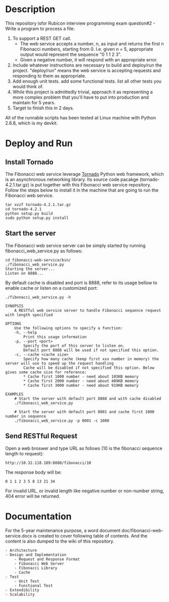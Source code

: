 # Description
This repository isfor Rubicon interview programming exam question#2 - Write a program to process a file:

1. To support a REST GET call.
   - The web service accepts a number, n, as input and returns the first n Fibonacci numbers, starting from 0. I.e. given n = 5, appropriate output would represent the sequence "0 1 1 2 3".
   - Given a negative number, it will respond with an appropriate error.
2. Include whatever instructions are necessary to build and deploy/run the project. "deploy/run" means the web service is accepting requests and responding to them as appropriate.
3. Add enough unit tests. add some functional tests. list all other tests you would think of.
4. While this project is admittedly trivial, approach it as representing a more complex problem that you'll have to put into production and maintain for 5 years.
5. Target to finish this in 2 days.

All of the runnable scripts has been tested at Linux machine with Python 2.6.8, which is my devkit.

# Deploy and Run
## Install Tornado
The Fibonacci web service leverage [Tornado](http://www.tornadoweb.org/en/stable/index.html) Python web framework, which is an asynchronous networking library. Its source code pacakge (tornado-4.2.1.tar.gz) is put together with this Fibonacci web service repository. Follow the steps below to install it in the machine that are going to run the Fibonacci web service.
```
tar xvzf tornado-4.2.1.tar.gz
cd tornado-4.2.1
python setup.py build
sudo python setup.py install
```

## Start the server
The Fibonacci web service server can be simply started by running fibonacci_web_service.py as follows:
```
cd fibonacci-web-service/bin/
./fibonacci_web_service.py
Starting the server...
Listen on 8888...
```

By default cache is disabled and port is 8888, refer to its usage bellow to enable cache or listen on a customized port:
```
./fibonacci_web_service.py -h

SYNOPSIS
    A RESTful web service server to handle Fibonacci sequence request with length specified

OPTIONS
    Use the following options to specify a function:
    -h, --help
        Print this usage information
    -p, --port <port>
        Specify the port of this server to listen on.
        Default port 8888 will be used if not specified this option.
    -c, --cache <cache size>
        Specify how many cache (keep first xxx number in memory) the server will use to speed up the request handling
        Cache will be disabled if not specified this option. Below gives some cache size for reference:
        * Cache first 1000 number - need about 103KB memory
        * Cache first 2000 number - need about 409KB memory
        * Cache first 3000 number - need about 919KB memory

EXAMPLES
    # Start the server with default port 8888 and with cache disabled
    ./fibonacci_web_service.py

    # Start the server with default port 8001 and cache first 1000 number in sequence
    ./fibonacci_web_service.py -p 8001 -c 1000

```

## Send RESTful Request
Open a web broswer and type URL as follows (10 is the fibonacci sequence length to request):
```
http://10.32.118.189:8888/fibonacci/10
```

The response body will be:
```
0 1 1 2 3 5 8 13 21 34
```

For invalid URL, or invalid length like negative number or non-number string, 404 error will be returned.

# Documentation 
For the 5-year maintenance purpose, a word document doc/fibonacci-web-service.docx is created to cover following table of contents. And the content is also dumped to the wiki of this repository.
```
- Architecture
- Design and Implementation
    - Request and Response Format
    - Fibonacci Web Server
    - Fibonacci Library
    - Cache
- Test
    - Unit Test
    - Functional Test
- Extendibility
- Scalability
```
